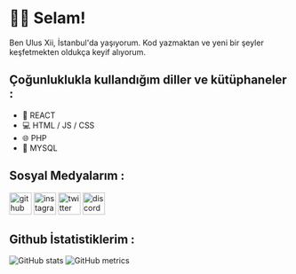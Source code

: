 # 👋🏻 Selam!
Ben Ulus Xii, İstanbul'da yaşıyorum. Kod yazmaktan ve yeni bir şeyler keşfetmekten oldukça keyif alıyorum.
## Çoğunluklukla kullandığım diller ve kütüphaneler :
* 📱 REACT
* 💻 HTML / JS / CSS
* 🌐 PHP
* 📜 MYSQL
## Sosyal Medyalarım :
[<img src='https://cdn.jsdelivr.net/npm/simple-icons@3.0.1/icons/github.svg' alt='github' height='40'>](https://github.com/UlusXii)  [<img src='https://cdn.jsdelivr.net/npm/simple-icons@3.0.1/icons/instagram.svg' alt='instagram' height='40'>](https://www.instagram.com/UlusXii/)  [<img src='https://cdn.jsdelivr.net/npm/simple-icons@3.0.1/icons/twitter.svg' alt='twitter' height='40'>](https://twitter.com/UlusXii)  [<img src='https://cdn.jsdelivr.net/npm/simple-icons@3.0.1/icons/discord.svg' alt='discord' height='40'>](https://discord.com/users/648424230081265664)  
## Github İstatistiklerim :
![GitHub stats](https://github-readme-stats.vercel.app/api?username=UlusXii&show_icons=true) 
![GitHub metrics](https://metrics.lecoq.io/UlusXii)  
